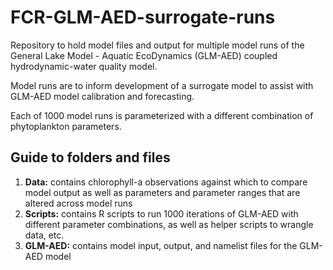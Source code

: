 # FCR-GLM-AED-surrogate-runs

Repository to hold model files and output for multiple model runs of the General Lake Model - Aquatic EcoDynamics (GLM-AED) coupled hydrodynamic-water quality model.

Model runs are to inform development of a surrogate model to assist with GLM-AED model calibration and forecasting.

Each of 1000 model runs is parameterized with a different combination of phytoplankton parameters.

## Guide to folders and files

1) **Data:** contains chlorophyll-a observations against which to compare model output as well as parameters and parameter ranges that are altered across model runs
2) **Scripts:** contains R scripts to run 1000 iterations of GLM-AED with different parameter combinations, as well as helper scripts to wrangle data, etc.
3) **GLM-AED:** contains model input, output, and namelist files for the GLM-AED model
